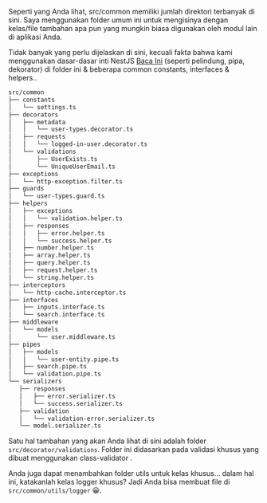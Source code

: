 Seperti yang Anda lihat, src/common memiliki jumlah direktori terbanyak di sini.  Saya menggunakan folder umum ini untuk mengisinya dengan kelas/file tambahan apa pun yang mungkin biasa digunakan oleh modul lain di aplikasi Anda.

 Tidak banyak yang perlu dijelaskan di sini, kecuali fakta bahwa kami menggunakan dasar-dasar inti NestJS [Baca Ini](https://docs.nestjs.com/custom-decorators) (seperti pelindung, pipa, dekorator) di folder ini & beberapa common constants, interfaces & helpers..


 ```bash
 src/common
├── constants
│   └── settings.ts
├── decorators
│   ├── metadata
│   │   └── user-types.decorator.ts
│   ├── requests
│   │   └── logged-in-user.decorator.ts
│   └── validations
│       ├── UserExists.ts
│       └── UniqueUserEmail.ts
├── exceptions
│   └── http-exception.filter.ts
├── guards
│   └── user-types.guard.ts
├── helpers
│   ├── exceptions
│   │   └── validation.helper.ts
│   ├── responses
│   │   ├── error.helper.ts
│   │   └── success.helper.ts
│   ├── number.helper.ts
│   ├── array.helper.ts
│   ├── query.helper.ts
│   ├── request.helper.ts
│   └── string.helper.ts
├── interceptors
│   └── http-cache.interceptor.ts
├── interfaces
│   ├── inputs.interface.ts
│   └── search.interface.ts
├── middleware
│   └── models
│       └── user.middleware.ts
├── pipes
│   ├── models
│   │   └── user-entity.pipe.ts
│   ├── search.pipe.ts
│   └── validation.pipe.ts
└── serializers
    ├── responses
    │   ├── error.serializer.ts
    │   └── success.serializer.ts
    ├── validation
    │   └── validation-error.serializer.ts
    └── model.serializer.ts
 ```


 Satu hal tambahan yang akan Anda lihat di sini adalah folder `src/decorator/validations`.  Folder ini didasarkan pada validasi khusus yang dibuat menggunakan class-validator .

 Anda juga dapat menambahkan folder utils untuk kelas khusus… dalam hal ini, katakanlah kelas logger khusus?  Jadi Anda bisa membuat file di `src/common/utils/logger` 😀.
